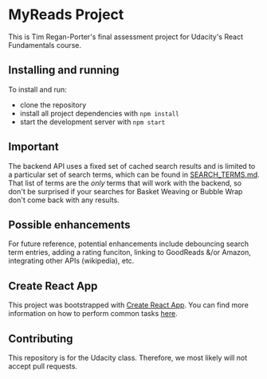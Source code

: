 # MyReads Project

This is Tim Regan-Porter's final assessment project for Udacity's React Fundamentals course.

## Installing and running

To install and run:

* clone the repository
* install all project dependencies with `npm install`
* start the development server with `npm start`

## Important
The backend API uses a fixed set of cached search results and is limited to a particular set of search terms, which can be found in [SEARCH_TERMS.md](SEARCH_TERMS.md). That list of terms are the _only_ terms that will work with the backend, so don't be surprised if your searches for Basket Weaving or Bubble Wrap don't come back with any results.

## Possible enhancements
For future reference, potential enhancements include debouncing search term entries, adding a rating funciton, linking to GoodReads &/or Amazon, integrating other APIs (wikipedia), etc.

## Create React App

This project was bootstrapped with [Create React App](https://github.com/facebookincubator/create-react-app). You can find more information on how to perform common tasks [here](https://github.com/facebookincubator/create-react-app/blob/master/packages/react-scripts/template/README.md).

## Contributing

This repository is for the Udacity class. Therefore, we most likely will not accept pull requests.

